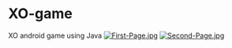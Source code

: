 # XO-game
XO android game using Java
[![First-Page.jpg](https://i.postimg.cc/B6g0z0nd/First-Page.jpg)](https://postimg.cc/vgck1C9z)
[![Second-Page.jpg](https://i.postimg.cc/j25Gkn97/Second-Page.jpg)](https://postimg.cc/1nkC8Xym)
